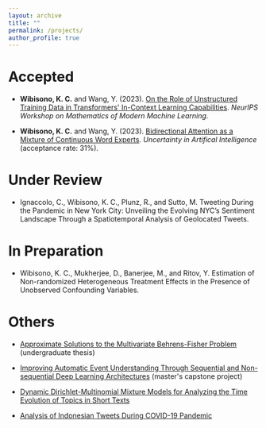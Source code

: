 ```yaml
---
layout: archive
title: ""
permalink: /projects/
author_profile: true
---
```


Accepted
======
* **Wibisono, K. C.** and Wang, Y. (2023). [On the Role of Unstructured Training Data in Transformers' In-Context Learning Capabilities](http://k-wib.github.io/files/icl_paper.pdf). _NeurIPS Workshop on Mathematics of Modern Machine Learning_.

* **Wibisono, K. C.** and Wang, Y. (2023). [Bidirectional Attention as a Mixture of Continuous Word Experts](http://k-wib.github.io/files/attn_paper.pdf). _Uncertainty in Artifical Intelligence_ (acceptance rate: 31%).

Under Review
======
* Ignaccolo, C., Wibisono, K. C., Plunz, R., and Sutto, M. Tweeting During the Pandemic in New York City: Unveiling the Evolving NYC’s Sentiment Landscape Through a Spatiotemporal Analysis of Geolocated Tweets.

In Preparation
======
* Wibisono, K. C., Mukherjee, D., Banerjee, M., and Ritov, Y. Estimation of Non-randomized Heterogeneous Treatment Effects in the Presence of Unobserved Confounding Variables.

Others
======
* [Approximate Solutions to the Multivariate Behrens-Fisher Problem](http://k-wib.github.io/files/2_thesis.pdf) (undergraduate thesis)

* [Improving Automatic Event Understanding Through Sequential and Non-sequential Deep Learning Architectures](http://k-wib.github.io/files/BBCU_Final_Report.pdf) (master's capstone project)

* [Dynamic Dirichlet-Multinomial Mixture Models for Analyzing the Time Evolution of Topics in Short Texts](http://k-wib.github.io/files/DDMM_for_Short_Texts.pdf)

* [Analysis of Indonesian Tweets During COVID-19 Pandemic](https://github.com/fransiscasusan/covid19-indonesian-tweets-analysis/blob/master/coronavirus-tweets-indonesia-analysis.ipynb)
